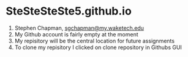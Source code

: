 # SteSteSteSte5.github.io

1. Stephen Chapman, sgchapman@my.waketech.edu
2. My Github account is fairly empty at the moment
3. My repisitory will be the central location for future assignments
4. To clone my repisitory I clicked on clone repository in Githubs GUI